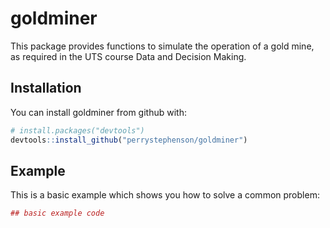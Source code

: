 
<!-- README.md is generated from README.Rmd. Please edit that file -->
goldminer
=========

This package provides functions to simulate the operation of a gold mine, as required in the UTS course Data and Decision Making.

Installation
------------

You can install goldminer from github with:

``` r
# install.packages("devtools")
devtools::install_github("perrystephenson/goldminer")
```

Example
-------

This is a basic example which shows you how to solve a common problem:

``` r
## basic example code
```
